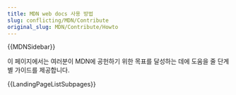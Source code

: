 ```yaml
---
title: MDN web docs 사용 방법
slug: conflicting/MDN/Contribute
original_slug: MDN/Contribute/Howto
---
```


{{MDNSidebar}}

이 페이지에서는 여러분이 MDN에 공헌하기 위한 목표를 달성하는 데에 도움을 줄 단계별 가이드를 제공합니다.

{{LandingPageListSubpages}}
